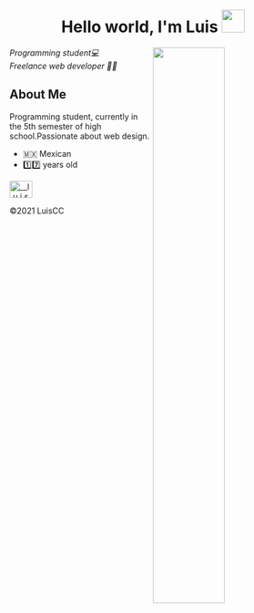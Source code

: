 <h1 align="center">Hello world, I'm Luis <img src="https://user-images.githubusercontent.com/87400898/131041896-3487a093-82c0-477a-9c2b-2554feeff431.gif" height="40" width="40"></h1>
<img align="right" src="https://user-images.githubusercontent.com/87400898/131047882-f9e96eb1-bcc8-4f89-a875-d9893b742166.gif" width="50%">

 <p><em>Programming student💻 <br>Freelance web developer 🧑‍💻</em></p>
 
 ## About Me
 <p>Programming student, currently in the 5th semester of high school.Passionate about web design.</p>
 <ul>
 <li>🇲🇽 Mexican</li>
 <li> 1️⃣7️⃣ years old</li>
 </ul>
 
 <a href="https://instagram.com/__l.u.i.s___" target="blank"><img align="center" src="https://raw.githubusercontent.com/rahuldkjain/github-profile-readme-generator/master/src/images/icons/Social/instagram.svg" alt="__l.u.i.s___" height="30" width="40" /></a>










©️2021 LuisCC
